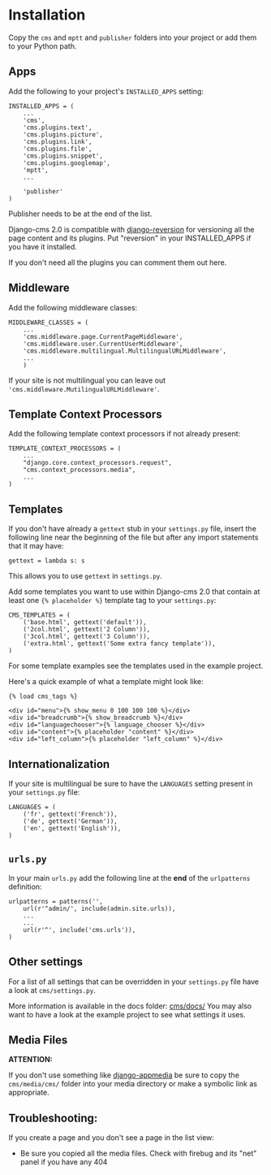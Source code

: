 Installation
============

Copy the `cms` and `mptt` and `publisher` folders into your project or add them
to your Python path.

Apps
----

Add the following to your project's `INSTALLED_APPS` setting:

	INSTALLED_APPS = (
		...
		'cms',
		'cms.plugins.text',
		'cms.plugins.picture',
		'cms.plugins.link',
		'cms.plugins.file',
		'cms.plugins.snippet',
		'cms.plugins.googlemap',
		'mptt',
		...

		'publisher'
	)

Publisher needs to be at the end of the list.

Django-cms 2.0 is compatible with [django-reversion](http://code.google.com/p/django-reversion/) for versioning all the page content and its plugins. Put "reversion" in your INSTALLED\_APPS if you have it installed.

If you don't need all the plugins you can comment them out here.

Middleware
----------

Add the following middleware classes:

	MIDDLEWARE_CLASSES = (
    	...
    	'cms.middleware.page.CurrentPageMiddleware',
		'cms.middleware.user.CurrentUserMiddleware',
    	'cms.middleware.multilingual.MultilingualURLMiddleware',
    	...
    	)
    
If your site is not multilingual you can leave out `'cms.middleware.MutilingualURLMiddleware'`.

Template Context Processors
---------------------------

Add the following template context processors if not already present:

	TEMPLATE_CONTEXT_PROCESSORS = (
		...
		"django.core.context_processors.request",
		"cms.context_processors.media",
		...
	)

Templates
---------

If you don't have already a `gettext` stub in your `settings.py` file, insert the following line
near the beginning of the file but after any import statements that it may have:

	gettext = lambda s: s
	
This allows you to use `gettext` in `settings.py`.

Add some templates you want to use within Django-cms 2.0 that contain at least one
`{% placeholder %}` template tag to your `settings.py`:
	
	CMS_TEMPLATES = (
		('base.html', gettext('default')),
		('2col.html', gettext('2 Column')),
		('3col.html', gettext('3 Column')),
		('extra.html', gettext('Some extra fancy template')),
	)
	
For some template examples see the templates used in the example project.

Here's a quick example of what a template might look like:

	{% load cms_tags %}
	
	<div id="menu">{% show_menu 0 100 100 100 %}</div> 
	<div id="breadcrumb">{% show_breadcrumb %}</div>
	<div id="languagechooser">{% language_chooser %}</div>
	<div id="content">{% placeholder "content" %}</div>
	<div id="left_column">{% placeholder "left_column" %}</div>

Internationalization
--------------------

If your site is multilingual be sure to have the `LANGUAGES` setting present in your `settings.py` file:

	LANGUAGES = (
		('fr', gettext('French')),
		('de', gettext('German')),
		('en', gettext('English')),
	)

`urls.py`
-------


In your main `urls.py` add the following line at the **end** of the `urlpatterns` definition:

    urlpatterns = patterns('',
        url(r'^admin/', include(admin.site.urls)),
        ...
        ...
        url(r'^', include('cms.urls')),
    )

Other settings
--------------

For a list of all settings that can be overridden in your `settings.py` file have a look at `cms/settings.py`.

More information is available in the docs folder: [cms/docs/](http://github.com/digi604/django-cms-2.0/tree/master/cms/docs)
You may also want to have a look at the example project to see what settings it uses.

Media Files
-----------

**ATTENTION:**

If you don't use something like [django-appmedia](http://code.google.com/p/django-appmedia/)
be sure to copy the `cms/media/cms/` folder into your media directory or make a symbolic
link as appropriate.


Troubleshooting:
----------------

If you create a page and you don't see a page in the list view:

- Be sure you copied all the media files. Check with firebug and its "net" panel if you have any 404
